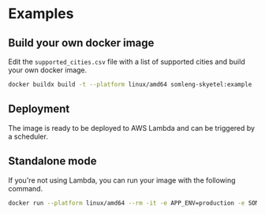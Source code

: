 # Examples

## Build your own docker image

Edit the `supported_cities.csv` file with a list of supported cities and build your own docker image.

```bash
docker buildx build -t --platform linux/amd64 somleng-skyetel:example .
```

## Deployment

The image is ready to be deployed to AWS Lambda and can be triggered by a scheduler.

## Standalone mode

If you're not using Lambda, you can run your image with the following command.

```bash
docker run --platform linux/amd64 --rm -it -e APP_ENV=production -e SOMLENG_API_KEY='somleng-carrier-api-key' SOMLENG_API_KEY='somleng-carrier-api-key' -e SKYETEL_USERNAME='skyetel-username' -e SKYETEL_PASSWORD='skyetel-password' -e MIN_STOCK=5 -e MAX_STOCK=10 --entrypoint ./bin/somleng-skyetel somleng-skyetel:example
```
